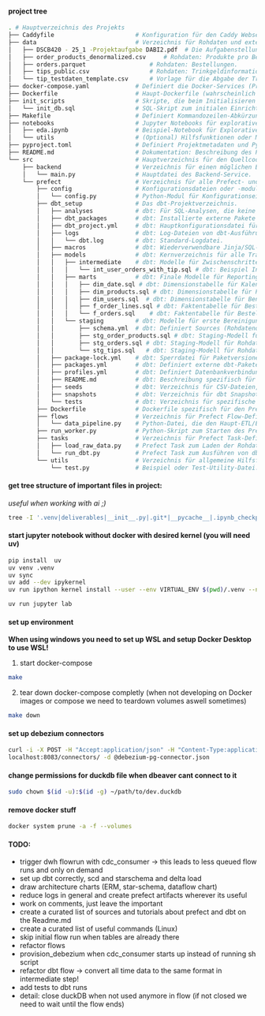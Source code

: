 #### project tree
```sh
. # Hauptverzeichnis des Projekts
├── Caddyfile                       # Konfiguration für den Caddy Webserver/Reverse Proxy (z.B. für Prefect UI, Dashboards).
├── data                            # Verzeichnis für Rohdaten und externe Dateien.
│   ├── DSCB420 - 25_1 -Projektaufgabe DABI2.pdf  # Die Aufgabenstellung des Projekts.
│   ├── order_products_denormalized.csv     # Rohdaten: Produkte pro Bestellung.
│   ├── orders.parquet                  # Rohdaten: Bestellungen.
│   ├── tips_public.csv                 # Rohdaten: Trinkgeldinformationen pro Bestellung.
│   └── tip_testdaten_template.csv      # Vorlage für die Abgabe der Trinkgeld-Vorhersagen (Aufgabe 2g).
├── docker-compose.yaml             # Definiert die Docker-Services (Prefect, Worker, DB, Caddy etc.) und deren Zusammenspiel.
├── Dockerfile                      # Haupt-Dockerfile (wahrscheinlich für einen der Services oder als Basis).
├── init_scripts                    # Skripte, die beim Initialisieren von Services ausgeführt werden (z.B. DB-Setup).
│   └── init_db.sql                 # SQL-Skript zum initialen Einrichten der Datenbank (z.B. Schema erstellen).
├── Makefile                        # Definiert Kommandozeilen-Abkürzungen (z.B. make up, make dbt-deps).
├── notebooks                       # Jupyter Notebooks für explorative Datenanalyse (EDA), Modellentwicklung, Visualisierung.
│   ├── eda.ipynb                   # Beispiel-Notebook für Explorative Datenanalyse.
│   └── utils                       # (Optional) Hilfsfunktionen oder Module für die Notebooks.
├── pyproject.toml                  # Definiert Projektmetadaten und Python-Abhängigkeiten (für Tools wie pip, uv).
├── README.md                       # Dokumentation: Beschreibung des Projekts, Setup-Anleitung etc.
└── src                             # Hauptverzeichnis für den Quellcode.
    ├── backend                     # Verzeichnis für einen möglichen Backend-Service (API?), Zweck aktuell unklar.
    │   └── main.py                 # Hauptdatei des Backend-Service.
    └── prefect                     # Verzeichnis für alle Prefect- und dbt-bezogenen Codes.
        ├── config                  # Konfigurationsdateien oder -module für Prefect/Tasks.
        │   └── config.py           # Python-Modul für Konfigurationseinstellungen.
        ├── dbt_setup               # Das dbt-Projektverzeichnis.
        │   ├── analyses            # dbt: Für SQL-Analysen, die keine Tabellen/Views erzeugen.
        │   ├── dbt_packages        # dbt: Installierte externe Pakete (z.B. dbt_utils), via 'dbt deps'.
        │   ├── dbt_project.yml     # dbt: Hauptkonfigurationsdatei für das dbt-Projekt.
        │   ├── logs                # dbt: Log-Dateien von dbt-Ausführungen.
        │   │   └── dbt.log         # dbt: Standard-Logdatei.
        │   ├── macros              # dbt: Wiederverwendbare Jinja/SQL-Makros.
        │   ├── models              # dbt: Kernverzeichnis für alle Transformationsmodelle (.sql, .py).
        │   │   ├── intermediate    # dbt: Modelle für Zwischenschritte, kombinieren oft Staging-Modelle.
        │   │   │   └── int_user_orders_with_tip.sql # dbt: Beispiel Intermediate-Modell (kombiniert Orders & Tips).
        │   │   ├── marts           # dbt: Finale Modelle für Reporting/Analyse (Data Marts), oft Fakten & Dimensionen.
        │   │   │   ├── dim_date.sql # dbt: Dimensionstabelle für Kalenderdaten.
        │   │   │   ├── dim_products.sql # dbt: Dimensionstabelle für Produkte.
        │   │   │   ├── dim_users.sql  # dbt: Dimensionstabelle für Benutzer.
        │   │   │   ├── f_order_lines.sql # dbt: Faktentabelle für Bestellpositionen.
        │   │   │   └── f_orders.sql    # dbt: Faktentabelle für Bestellungen.
        │   │   └── staging         # dbt: Modelle für erste Bereinigung der Rohdaten (1:1 Mapping, Typisierung).
        │   │       ├── schema.yml  # dbt: Definiert Sources (Rohdatenquellen) und Tests/Dokus für Staging-Modelle.
        │   │       ├── stg_order_products.sql # dbt: Staging-Modell für Rohdaten der Bestellpositionen.
        │   │       ├── stg_orders.sql # dbt: Staging-Modell für Rohdaten der Bestellungen.
        │   │       └── stg_tips.sql   # dbt: Staging-Modell für Rohdaten der Trinkgelder.
        │   ├── package-lock.yml    # dbt: Sperrdatei für Paketversionen (nach 'dbt deps').
        │   ├── packages.yml        # dbt: Definiert externe dbt-Pakete (z.B. dbt_utils).
        │   ├── profiles.yml        # dbt: Definiert Datenbankverbindungen (Targets: dev, prod etc.). Hier im Projekt.
        │   ├── README.md           # dbt: Beschreibung spezifisch für das dbt-Projekt.
        │   ├── seeds               # dbt: Verzeichnis für CSV-Dateien, die als Tabellen geladen werden sollen (Seed data).
        │   ├── snapshots           # dbt: Verzeichnis für dbt Snapshots (Historisierung von Tabellen, z.B. für SCD).
        │   └── tests               # dbt: Verzeichnis für spezifische dbt-Tests (z.B. complex assertions).
        ├── Dockerfile              # Dockerfile spezifisch für den Prefect Worker Service.
        ├── flows                   # Verzeichnis für Prefect Flow-Definitionen.
        │   └── data_pipeline.py    # Python-Datei, die den Haupt-ETL/ELT-Flow definiert.
        ├── run_worker.py           # Python-Skript zum Starten des Prefect Workers.
        ├── tasks                   # Verzeichnis für Prefect Task-Definitionen.
        │   ├── load_raw_data.py    # Prefect Task zum Laden der Rohdaten in die Datenbank.
        │   └── run_dbt.py          # Prefect Task zum Ausführen von dbt-Befehlen.
        └── utils                   # Verzeichnis für allgemeine Hilfsfunktionen/-module für Prefect-Tasks/Flows.
            └── test.py             # Beispiel oder Test-Utility-Datei.
```

#### get tree structure of important files in project:
*useful when working with ai ;)*
```sh
tree -I '.venv|deliverables|__init__.py|.git*|__pycache__|.ipynb_checkpoints|*.pyc|*.lock'
```

#### start jupyter notebook without docker with desired kernel (you will need uv)
```sh
pip install  uv
uv venv .venv
uv sync
uv add --dev ipykernel
uv run ipython kernel install --user --env VIRTUAL_ENV $(pwd)/.venv --name=dabi2

uv run jupyter lab
```

#### set up environment
**When using windows you need to set up WSL and setup Docker Desktop to use WSL!**

1. start docker-compose
```sh
make
```

2. tear down docker-compose completly (when not developing on Docker images or compose we need to teardown volumes aswell sometimes)
```sh
make down
```

#### set up debezium connectors
```sh
curl -i -X POST -H "Accept:application/json" -H "Content-Type:application/json" \
localhost:8083/connectors/ -d @debezium-pg-connector.json
```

#### change permissions for duckdb file when dbeaver cant connect to it
```sh
sudo chown $(id -u):$(id -g) ~/path/to/dev.duckdb
```

#### remove docker stuff
```sh
docker system prune -a -f --volumes
```

#### TODO:
- trigger dwh flowrun with cdc_consumer -> this leads to less queued flow runs and only on demand
- set up dbt correctly, scd and starschema and delta load 
- draw architecture charts (ERM, star-schema, dataflow chart)
- reduce logs in general and create prefect artifacts wherever its useful
- work on comments, just leave the important 
- create a curated list of sources and tutorials about prefect and dbt on the Readme.md
- create a curated list of useful commands (Linux)
- skip initial flow run when tables are already there
- refactor flows
- provision_debezium when cdc_consumer starts up instead of running sh script 
- refactor dbt flow -> convert all time data to the same format in intermediate step! 
- add tests to dbt runs
- detail: close duckDB when not used anymore in flow (if not closed we need to wait until the flow ends)